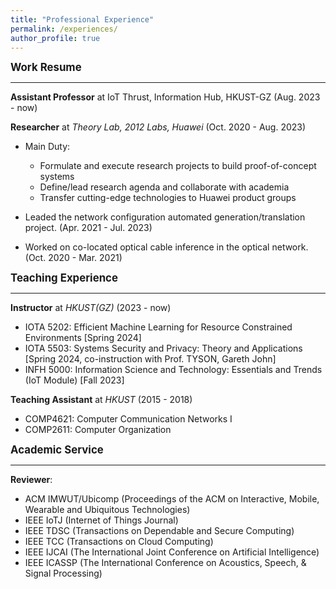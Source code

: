 ```yaml
---
title: "Professional Experience"
permalink: /experiences/
author_profile: true
---
```


<big>**Work Resume**</big>

---

**Assistant Professor** at IoT Thrust, Information Hub, HKUST-GZ (Aug. 2023 - now)

**Researcher** at _Theory Lab, 2012 Labs, Huawei_ (Oct. 2020 - Aug. 2023)

- Main Duty:

  - Formulate and execute research projects to build proof-of-concept systems
  - Define/lead research agenda and collaborate with academia
  - Transfer cutting-edge technologies to Huawei product groups

- Leaded the network configuration automated generation/translation project. (Apr. 2021 - Jul. 2023)
- Worked on co-located optical cable inference in the optical network. (Oct. 2020 - Mar. 2021)

<big>**Teaching Experience**</big>

---

**Instructor** at _HKUST(GZ)_ (2023 - now)

- IOTA 5202: Efficient Machine Learning for Resource Constrained Environments [Spring 2024]
- IOTA 5503: Systems Security and Privacy: Theory and Applications [Spring 2024, co-instruction with Prof. TYSON, Gareth John]
- INFH 5000: Information Science and Technology: Essentials and Trends (IoT Module) [Fall 2023]

**Teaching Assistant** at _HKUST_ (2015 - 2018)

- COMP4621: Computer Communication Networks I
- COMP2611: Computer Organization

<big>**Academic Service**</big>

---

**Reviewer**:

- ACM IMWUT/Ubicomp (Proceedings of the ACM on Interactive, Mobile, Wearable and Ubiquitous Technologies)
- IEEE IoTJ (Internet of Things Journal)
- IEEE TDSC (Transactions on Dependable and Secure Computing)
- IEEE TCC (Transactions on Cloud Computing)
- IEEE IJCAI (The International Joint Conference on Artificial Intelligence)
- IEEE ICASSP (The International Conference on Acoustics, Speech, & Signal Processing)
